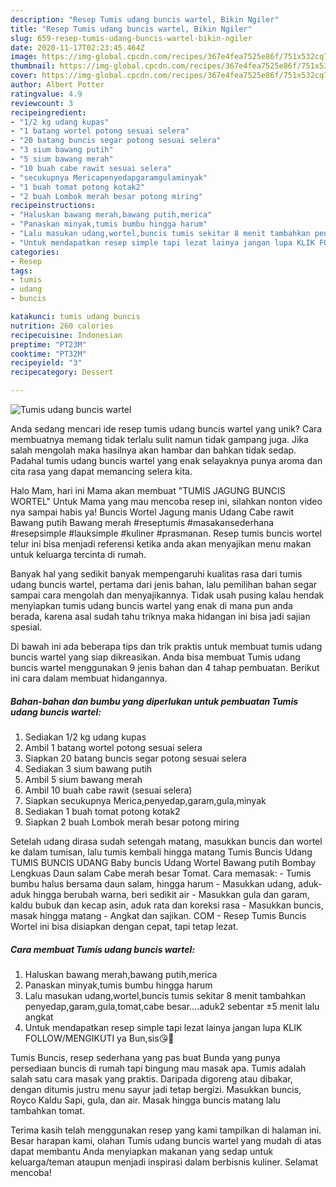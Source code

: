 ```yaml
---
description: "Resep Tumis udang buncis wartel, Bikin Ngiler"
title: "Resep Tumis udang buncis wartel, Bikin Ngiler"
slug: 659-resep-tumis-udang-buncis-wartel-bikin-ngiler
date: 2020-11-17T02:23:45.464Z
image: https://img-global.cpcdn.com/recipes/367e4fea7525e86f/751x532cq70/tumis-udang-buncis-wartel-foto-resep-utama.jpg
thumbnail: https://img-global.cpcdn.com/recipes/367e4fea7525e86f/751x532cq70/tumis-udang-buncis-wartel-foto-resep-utama.jpg
cover: https://img-global.cpcdn.com/recipes/367e4fea7525e86f/751x532cq70/tumis-udang-buncis-wartel-foto-resep-utama.jpg
author: Albert Potter
ratingvalue: 4.9
reviewcount: 3
recipeingredient:
- "1/2 kg udang kupas"
- "1 batang wortel potong sesuai selera"
- "20 batang buncis segar potong sesuai selera"
- "3 sium bawang putih"
- "5 sium bawang merah"
- "10 buah cabe rawit sesuai selera"
- "secukupnya Mericapenyedapgaramgulaminyak"
- "1 buah tomat potong kotak2"
- "2 buah Lombok merah besar potong miring"
recipeinstructions:
- "Haluskan bawang merah,bawang putih,merica"
- "Panaskan minyak,tumis bumbu hingga harum"
- "Lalu masukan udang,wortel,buncis tumis sekitar 8 menit tambahkan penyedap,garam,gula,tomat,cabe besar....aduk2 sebentar ±5 menit lalu angkat"
- "Untuk mendapatkan resep simple tapi lezat lainya jangan lupa KLIK FOLLOW/MENGIKUTI ya Bun,sis😘🤗"
categories:
- Resep
tags:
- tumis
- udang
- buncis

katakunci: tumis udang buncis 
nutrition: 260 calories
recipecuisine: Indonesian
preptime: "PT23M"
cooktime: "PT32M"
recipeyield: "3"
recipecategory: Dessert

---
```



![Tumis udang buncis wartel](https://img-global.cpcdn.com/recipes/367e4fea7525e86f/751x532cq70/tumis-udang-buncis-wartel-foto-resep-utama.jpg)

Anda sedang mencari ide resep tumis udang buncis wartel yang unik? Cara membuatnya memang tidak terlalu sulit namun tidak gampang juga. Jika salah mengolah maka hasilnya akan hambar dan bahkan tidak sedap. Padahal tumis udang buncis wartel yang enak selayaknya punya aroma dan cita rasa yang dapat memancing selera kita.

Halo Mam, hari ini Mama akan membuat &#34;TUMIS JAGUNG BUNCIS WORTEL&#34; Untuk Mama yang mau mencoba resep ini, silahkan nonton video nya sampai habis ya! Buncis Wortel Jagung manis Udang Cabe rawit Bawang putih Bawang merah #reseptumis #masakansederhana #resepsimple #lauksimple #kuliner #prasmanan. Resep tumis buncis wortel telur ini bisa menjadi referensi ketika anda akan menyajikan menu makan untuk keluarga tercinta di rumah.

Banyak hal yang sedikit banyak mempengaruhi kualitas rasa dari tumis udang buncis wartel, pertama dari jenis bahan, lalu pemilihan bahan segar sampai cara mengolah dan menyajikannya. Tidak usah pusing kalau hendak menyiapkan tumis udang buncis wartel yang enak di mana pun anda berada, karena asal sudah tahu triknya maka hidangan ini bisa jadi sajian spesial.


Di bawah ini ada beberapa tips dan trik praktis untuk membuat tumis udang buncis wartel yang siap dikreasikan. Anda bisa membuat Tumis udang buncis wartel menggunakan 9 jenis bahan dan 4 tahap pembuatan. Berikut ini cara dalam membuat hidangannya.

<!--inarticleads1-->

##### Bahan-bahan dan bumbu yang diperlukan untuk pembuatan Tumis udang buncis wartel:

1. Sediakan 1/2 kg udang kupas
1. Ambil 1 batang wortel potong sesuai selera
1. Siapkan 20 batang buncis segar potong sesuai selera
1. Sediakan 3 sium bawang putih
1. Ambil 5 sium bawang merah
1. Ambil 10 buah cabe rawit (sesuai selera)
1. Siapkan secukupnya Merica,penyedap,garam,gula,minyak
1. Sediakan 1 buah tomat potong kotak2
1. Siapkan 2 buah Lombok merah besar potong miring


Setelah udang dirasa sudah setengah matang, masukkan buncis dan wortel ke dalam tumisan, lalu tumis kembali hingga matang Tumis Buncis Udang TUMIS BUNCIS UDANG Baby buncis Udang Wortel Bawang putih Bombay Lengkuas Daun salam Cabe merah besar Tomat. Cara memasak: - Tumis bumbu halus bersama daun salam, hingga harum - Masukkan udang, aduk-aduk hingga berubah warna, beri sedikit air - Masukkan gula dan garam, kaldu bubuk dan kecap asin, aduk rata dan koreksi rasa - Masukkan buncis, masak hingga matang - Angkat dan sajikan. COM - Resep Tumis Buncis Wortel ini bisa disiapkan dengan cepat, tapi tetap lezat. 

<!--inarticleads2-->

##### Cara membuat Tumis udang buncis wartel:

1. Haluskan bawang merah,bawang putih,merica
1. Panaskan minyak,tumis bumbu hingga harum
1. Lalu masukan udang,wortel,buncis tumis sekitar 8 menit tambahkan penyedap,garam,gula,tomat,cabe besar....aduk2 sebentar ±5 menit lalu angkat
1. Untuk mendapatkan resep simple tapi lezat lainya jangan lupa KLIK FOLLOW/MENGIKUTI ya Bun,sis😘🤗


Tumis Buncis, resep sederhana yang pas buat Bunda yang punya persediaan buncis di rumah tapi bingung mau masak apa. Tumis adalah salah satu cara masak yang praktis. Daripada digoreng atau dibakar, dengan ditumis justru menu sayur jadi tetap bergizi. Masukkan buncis, Royco Kaldu Sapi, gula, dan air. Masak hingga buncis matang lalu tambahkan tomat. 

Terima kasih telah menggunakan resep yang kami tampilkan di halaman ini. Besar harapan kami, olahan Tumis udang buncis wartel yang mudah di atas dapat membantu Anda menyiapkan makanan yang sedap untuk keluarga/teman ataupun menjadi inspirasi dalam berbisnis kuliner. Selamat mencoba!
